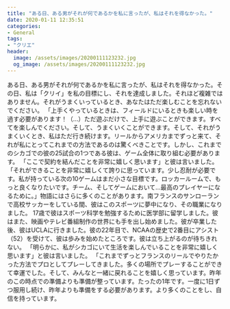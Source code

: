```yaml
---
title: "ある日、ある男がそれが何であるかを私に言ったが、私はそれを得なかった。"
date: 2020-01-11 12:35:51
categories:
- General
tags:
- "クリエ"
header:
  image: /assets/images/20200111123232.jpg
  og_image: /assets/images/20200111123232.jpg
---
```


ある日、ある男がそれが何であるかを私に言ったが、私はそれを得なかった。その日、私は「クリイ」を私の目標にし、それを達成しました。それほど複雑ではありません。それがうまくいっているとき、あなたはただ楽しむことを忘れないでください。 「上手くやっているときは、フィールドにいるときも楽しい時を過す必要があります！（…）ただ遊ぶだけで、上手に遊ぶことができます。すべてを楽しんでください。そして、うまくいくことができます。そして、それがうまくいくとき、私はただ行き続けます。リールからアメリカまでずっと来て、それが私にとってこれまでの方法であるのは驚くべきことです。しかし、これまでのシカゴでの彼の25試合の1つである彼は、ゲーム全体に取り組む必要があります。 「ここで契約を結んだことを非常に嬉しく思います」と彼は言いました。 「それができることを非常に嬉しくて誇りに思っています。少し忍耐が必要です。私が持っている次の10ゲームはまだ小さな目標です。ロッカールームで、もっと良くなりたいです。チーム、そしてゲームにおいて…最高のプレイヤーになるために。」物語にはさらに多くのことがあります。南フランスのサンローランで高校サッカーをしている間、彼はこのスポーツに夢中になり、その職業になりました。 17歳で彼はスポーツ科学を勉強するために医学部に留学しました。彼はまた、映画やテレビ番組制作の世界にも手を出し始めました。彼が卒業した後、彼はUCLAに行きました。彼の22年目で、NCAAの歴史で2番目にアシスト（52）を受けて、彼は歩みを始めたところです。彼は立ち上がるのが待ちきれない。 「明らかに、私がシカゴにいて生活を楽しんでいることを非常に嬉しく思います」と彼は言いました。 「これまでずっとフランスのリールでやりたかった方法でプロとしてプレーしてきました。多くの場所でプレーすることができて幸運でした。そして、みんなと一緒に戻れることを嬉しく思っています。昨年のこの時点での準備よりも準備が整っています。たったの1年です。一度に1日ずつ服用し続け、昨年よりも準備をする必要があります。より多くのことをし、自信を持っています。
